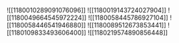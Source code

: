 ![[1180010289091076096]]
![[1180019143724027904]]
![[1180049664545972224]]
![[1180058445786927104]]
![[1180058446541946880]]
![[1180089512673853441]]
![[1180109833493606400]]
![[1180219574890856448]]
